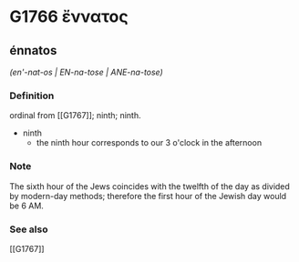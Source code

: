# G1766 ἔννατος

## énnatos

_(en'-nat-os | EN-na-tose | ANE-na-tose)_

### Definition

ordinal from [[G1767]]; ninth; ninth.

- ninth
  - the ninth hour corresponds to our 3 o'clock in the afternoon

### Note

The sixth hour of the Jews coincides with the twelfth of the day as divided by modern-day methods; therefore the first hour of the Jewish day would be 6 AM.

### See also

[[G1767]]

